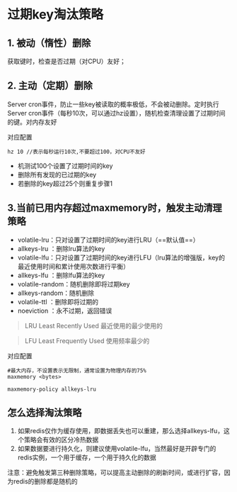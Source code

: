 # 过期key淘汰策略
## 1. 被动（惰性）删除
获取键时，检查是否过期（对CPU）友好；

## 2. 主动（定期）删除
Server cron事件，防止一些key被读取的概率极低，不会被动删除。定时执行Server cron事件（每秒10次，可以通过hz设置），随机检查清理设置了过期时间的键。对内存友好

对应配置
```
hz 10 //表示每秒运行10次,不要超过100，对CPU不友好
```

- 机测试100个设置了过期时间的key
- 删除所有发现的已过期的key
- 若删除的key超过25个则重复步骤1

## 3.当前已用内存超过maxmemory时，触发主动清理策略

- volatile-lru：只对设置了过期时间的key进行LRU（==默认值==）
- allkeys-lru ：删除lru算法的key
- volatile-lfu：只对设置了过期时间的key进行LFU（lru算法的增强版，key的最近使用时间和累计使用次数进行平衡）
- allkeys-lfu ：删除lfu算法的key
- volatile-random：随机删除即将过期key
- allkeys-random：随机删除
- volatile-ttl ：删除即将过期的
- noeviction ：永不过期，返回错误

> LRU Least Recently Used 最近使用的最少使用的

> LFU Least Frequently Used 使用频率最少的

对应配置
```
#最大内存，不设置表示无限制，通常设置为物理内存的75%
maxmemory <bytes>   

maxmemory-policy allkeys-lru
```

## 怎么选择淘汰策略

1. 如果redis仅作为缓存使用，即数据丢失也可以重建，那么选择allkeys-lfu，这个策略会有效的区分冷热数据
2. 如果数据要进行持久化，则建议使用volatile-lfu，当然最好是开辟专门的redis实例，一个用于缓存，一个用于持久化的数据

注意：避免触发第三种删除策略，可以提高主动删除的刷新时间，或进行扩容，因为redis的删除都是随机的